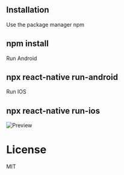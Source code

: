 ## Installation

Use the package manager npm
## npm install

Run Android
## npx react-native run-android

Run IOS
## npx react-native run-ios

![Preview](https://user-images.githubusercontent.com/71764995/103735786-039da680-5019-11eb-88af-473cbb034d01.gif)
# License
MIT

